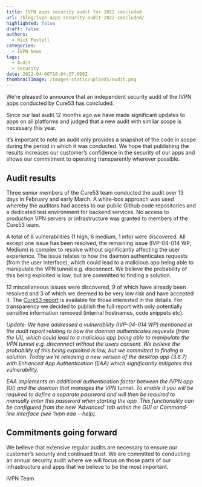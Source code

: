 ```yaml
---
title: IVPN apps security audit for 2022 concluded
url: /blog/ivpn-apps-security-audit-2022-concluded/
highlighted: false
draft: false 
authors:
  - Nick Pestell
categories:
  - IVPN News
tags:
  - Audit
  - Security
date: 2022-04-06T10:04:37.000Z
thumbnailImage: /images-static/uploads/audit.png
---
```

We’re pleased to announce that an independent security audit of the IVPN apps conducted by Cure53 has concluded.

Since our last audit 12 months ago we have made significant updates to apps on all platforms and judged that a new audit with similar scope is necessary this year.

It’s important to note an audit only provides a snapshot of the code in scope during the period in which it was conducted. We hope that publishing the results increases our customer’s confidence in the security of our apps and shows our commitment to operating transparently wherever possible.

## Audit results

Three senior members of the Cure53 team conducted the audit over 13 days in February and early March. A white-box approach was used whereby the auditors had access to our public Github code repositories and a dedicated test environment for backend services. No access to production VPN servers or infrastructure was granted to members of the Cure53 team.

A total of 8 vulnerabilities (1 high, 6 medium, 1 info) were discovered. All except one issue has been resolved, the remaining issue (IVP-04-014 WP, Medium) is complex to resolve without significantly affecting the user experience. The issue relates to how the daemon authenticates requests (from the user interface), which could lead to a malicious app being able to manipulate the VPN tunnel e.g. disconnect. We believe the probability of this being exploited is low, but are committed to finding a solution.

12 miscellaneous issues were discovered, 9 of which have already been resolved and 3 of which we deemed to be very low risk and have accepted it. The [Cure53 report][1] is available for those interested in the details. For transparency we decided to publish the full report with only potentially sensitive information removed (internal hostnames, code snippets etc).

*Update: 
We have addressed a vulnerability (IVP-04-014 WP) mentioned in the audit report relating to how the daemon authenticates requests (from the UI), which could lead to a malicious app being able to manipulate the VPN tunnel e.g. disconnect without the users consent. We believe the probability of this being exploited is low, but we committed to finding a solution. Today we’re releasing a new version of the desktop app (3.8.7) with Enhanced App Authentication (EAA) which significantly mitigates this vulnerability.* 

*EAA implements an additional authentication factor between the IVPN app (UI) and the daemon that manages the VPN tunnel. To enable it you will be required to define a separate password and will then be required to manually enter this password when starting the app. This functionality can be configured from the new ‘Advanced’ tab within the GUI or Command-line interface (see 'ivpn eaa --help).*


## Commitments going forward 

We believe that extensive regular audits are necessary to ensure our customer’s security and continued trust. We are committed to conducting an annual security audit where we will focus on those parts of our infrastructure and apps that we believe to be the most important.

IVPN Team

[1]: https://cure53.de/pentest-report_IVPN_2022.pdf

